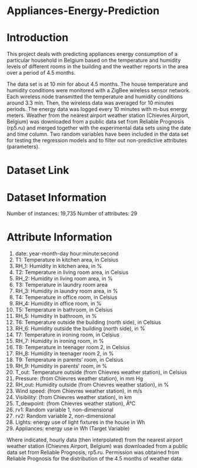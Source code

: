 # Appliances-Energy-Prediction

# Introduction
This project deals with predicting appliances energy consumption of a particular household in Belgium based on the temperature and humidity levels of different rooms in the building and the weather reports in the area over a period of 4.5 months.

The data set is at 10 min for about 4.5 months. The house temperature and humidity conditions were monitored with a ZigBee wireless sensor network. Each wireless node transmitted the temperature and humidity conditions around 3.3 min. Then, the wireless data was averaged for 10 minutes periods. The energy data was logged every 10 minutes with m-bus energy meters. Weather from the nearest airport weather station (Chievres Airport, Belgium) was downloaded from a public data set from Reliable Prognosis (rp5.ru) and merged together with the experimental data sets using the date and time column. Two random variables have been included in the data set for testing the regression models and to filter out non-predictive attributes (parameters).

# Dataset Link
<link rel="Appliance Energy Data" href="http://archive.ics.uci.edu/ml/datasets/Appliances+energy+prediction">

# Dataset Information
Number of instances: 19,735
Number of attributes: 29

# Attribute Information
  1. date: year-month-day hour:minute:second
  2. T1: Temperature in kitchen area, in Celsius
  3. RH_1: Humidity in kitchen area, in %
  4. T2: Temperature in living room area, in Celsius
  5. RH_2: Humidity in living room area, in %
  6. T3: Temperature in laundry room area
  7. RH_3: Humidity in laundry room area, in %
  8. T4: Temperature in office room, in Celsius
  9. RH_4: Humidity in office room, in %
  10. T5: Temperature in bathroom, in Celsius
  11. RH_5: Humidity in bathroom, in %
  12. T6: Temperature outside the building (north side), in Celsius
  13. RH_6: Humidity outside the building (north side), in %
  14. T7: Temperature in ironing room, in Celsius
  15. RH_7: Humidity in ironing room, in %
  16. T8: Temperature in teenager room 2, in Celsius
  17. RH_8: Humidity in teenager room 2, in %
  18. T9: Temperature in parents’ room, in Celsius
  19. RH_9: Humidity in parents’ room, in %
  20. T_out: Temperature outside (from Chievres weather station), in Celsius
  21. Pressure: (from Chievres weather station), in mm Hg
  22. RH_out: Humidity outside (from Chievres weather station), in %
  23. Wind speed: (from Chievres weather station), in m/s
  24. Visibility: (from Chievres weather station), in km
  25. T_dewpoint: (from Chievres weather station), Â°C
  26. rv1: Random variable 1, non-dimensional
  27. rv2: Random variable 2, non-dimensional
  28. Lights: energy use of light fixtures in the house in Wh
  29. Appliances: energy use in Wh (Target Variable)

Where indicated, hourly data (then interpolated) from the nearest airport weather station (Chievres Airport, Belgium) was downloaded from a public data set from Reliable Prognosis, rp5.ru. Permission was obtained from Reliable Prognosis for the distribution of the 4.5 months of weather data.
